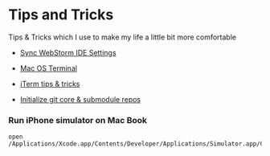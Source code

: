 # Tips and Tricks
Tips &amp; Tricks which I use to make my life a little bit more comfortable

* [Sync WebStorm IDE Settings](https://github.com/oleh-polishchuk/tips-and-tricks/blob/master/Sync%20WebStorm%20IDE%20Settings.md)

* [Mac OS Terminal](https://github.com/oleh-polishchuk/tips-and-tricks/blob/master/Mac%20OS%20Terminal.md)

* [iTerm tips & tricks](https://github.com/oleh-polishchuk/tips-and-tricks/blob/master/iTerm%20tips%20%26%20tricks.md)

* [Initialize git core & submodule repos](https://github.com/oleh-polishchuk/tips-and-tricks/tree/master/init-git-repo-with-submodules)

### Run iPhone simulator on Mac Book

    open /Applications/Xcode.app/Contents/Developer/Applications/Simulator.app/Contents/MacOS/Simulator
